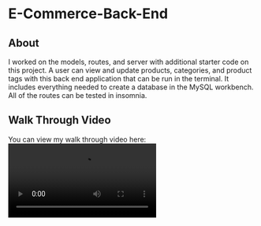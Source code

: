# E-Commerce-Back-End

## About

I worked on the models, routes, and server with additional starter code on this project. A user can view and update products, categories, and product tags with this back end application that can be run in the terminal. It includes everything needed to create a database in the MySQL workbench. All of the routes can be tested in insomnia. 

## Walk Through Video

You can view my walk through video here:
![Walk through video](walkthrough.mp4)
